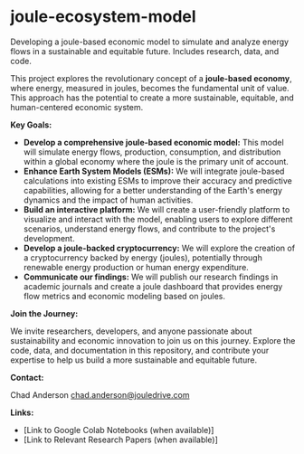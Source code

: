 # joule-ecosystem-model
Developing a joule-based economic model to simulate and analyze energy flows in a sustainable and equitable future.  Includes research, data, and code.

This project explores the revolutionary concept of a **joule-based economy**, where energy, measured in joules, becomes the fundamental unit of value.  This approach has the potential to create a more sustainable, equitable, and human-centered economic system.

**Key Goals:**

* **Develop a comprehensive joule-based economic model:**  This model will simulate energy flows, production, consumption, and distribution within a global economy where the joule is the primary unit of account.
* **Enhance Earth System Models (ESMs):**  We will integrate joule-based calculations into existing ESMs to improve their accuracy and predictive capabilities, allowing for a better understanding of the Earth's energy dynamics and the impact of human activities.
* **Build an interactive platform:**  We will create a user-friendly platform to visualize and interact with the model, enabling users to explore different scenarios, understand energy flows, and contribute to the project's development.
* **Develop a joule-backed cryptocurrency:** We will explore the creation of a cryptocurrency backed by energy (joules), potentially through renewable energy production or human energy expenditure.
* **Communicate our findings:** We will publish our research findings in academic journals and create a joule dashboard that provides energy flow metrics and economic modeling based on joules.

**Join the Journey:**

We invite researchers, developers, and anyone passionate about sustainability and economic innovation to join us on this journey.  Explore the code, data, and documentation in this repository, and contribute your expertise to help us build a more sustainable and equitable future.

**Contact:**

Chad Anderson chad.anderson@jouledrive.com

**Links:**

* [Link to Google Colab Notebooks (when available)]
* [Link to Relevant Research Papers (when available)]
